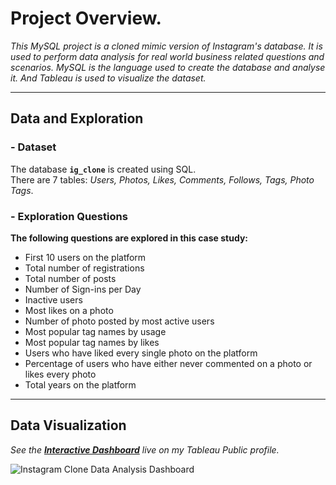 # Project Overview.

*This MySQL project is a cloned mimic version of Instagram's database. It is used to perform data analysis for real world business related questions and scenarios. MySQL is the language used to create the database and analyse it. And Tableau is used to visualize the dataset.*

-------------------------------------------------------------------------------------------------------------------------------------------------
## Data and Exploration

### - Dataset <br />

The database **`ig_clone`** is created using SQL. <br />
There are 7 tables: *Users, Photos, Likes, Comments, Follows, Tags, Photo Tags*.

### - Exploration Questions <br />
 
**The following questions are explored in this case study:**
 
- First 10 users on the platform
- Total number of registrations
- Total number of posts
- Number of Sign-ins per Day
- Inactive users
- Most likes on a photo
- Number of photo posted by most active users
- Most popular tag names by usage
- Most popular tag names by likes
- Users who have liked every single photo on the platform 
- Percentage of users who have either never commented on a photo or likes every photo
- Total years on the platform

-------------------------------------------------------------------------------------------------------------------------------------------------
## Data Visualization 

*See the **[Interactive Dashboard](https://public.tableau.com/views/InstagramCloneDataAnalysisDashboard/InstagramCloneDataAnalysisDashboard?:language=en-US&:display_count=n&:origin=viz_share_link)** live on my Tableau Public profile.*  


![Instagram Clone Data Analysis Dashboard](visuals/InstagramCloneDashboard.png)
